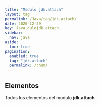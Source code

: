 ```yaml
---
title: "Módulo jdk.attach"
layout: tag
permalink: /Java/tag/jdk.attach/
date: 2020-12-29
key: Java.dulojdk.attach
sidebar: 
  nav: java
aside: 
  toc: true
pagination: 
  enabled: true
  tag: "jdk.attach"
  permalink: /:num/
---
```


<h2>Elementos</h2>
Todos los elementos del modulo <strong>jdk.attach</strong>
